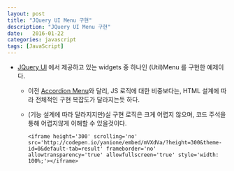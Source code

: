 ```yaml
---
layout: post
title: "JQuery UI Menu 구현"
description: "JQuery UI Menu 구현"
date:   2016-01-22
categories: javascript 
tags: [JavaScript]
---
```


- [JQuery UI](https://jqueryui.com/menu/) 에서 제공하고 있는 widgets 중 하나인 (Util)Menu 를 구현한 예제이다.
	
	- 이전 [Accordion Menu](http://mohwa.github.io/blog/javascript/2016/01/18/accordion-menu/)와 달리, JS 로직에 대한 비중보다는, HTML 설계에 따라 전체적인 구현 복잡도가 달라지는듯 하다.<p>
	
  - (기능 설계에 따라 달라지지만)실 구현 로직은 크게 어렵지 않으며, 코드 주석을 통해 어렵지않게 이해할 수 있을것이다.
	
        <iframe height='300' scrolling='no' src='http://codepen.io/yanione/embed/mVXdVa/?height=300&theme-id=0&default-tab=result' frameborder='no' allowtransparency='true' allowfullscreen='true' style='width: 100%;'></iframe>
       

